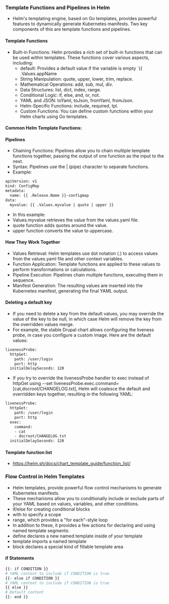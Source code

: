 ### Template Functions and Pipelines in Helm
* Helm's templating engine, based on Go templates, provides powerful features to dynamically generate Kubernetes manifests. Two key components of this are template functions and pipelines.
#### Template Functions
* Built-in Functions: Helm provides a rich set of built-in functions that can be used within templates. These functions cover various aspects, including:
  * default:	Provides a default value if the variable is empty	`{{ .Values.appName
  * String Manipulation: quote, upper, lower, trim, replace. 
  * Mathematical Operations: add, sub, mul, div.
  * Data Structures: list, dict, index, range.
  * Conditional Logic: if, else, and, or, not.
  * YAML and JSON: toYaml, toJson, fromYaml, fromJson.
  * Helm-Specific Functions: include, required, tpl.
  * Custom Functions: You can define custom functions within your Helm charts using Go templates.
 
#### Common Helm Template Functions:


#### Pipelines
* Chaining Functions: Pipelines allow you to chain multiple template functions together, passing the output of one function as the input to the next.
* Syntax: Pipelines use the | (pipe) character to separate functions.
* Example:
```bash
apiVersion: v1
kind: ConfigMap
metadata:
  name: {{ .Release.Name }}-configmap
data:
  myvalue: {{ .Values.myvalue | quote | upper }}
```
* In this example:
 * Values.myvalue retrieves the value from the values.yaml file.
 * quote function adds quotes around the value.
 * upper function converts the value to uppercase.
#### How They Work Together
* Values Retrieval: Helm templates use dot notation (.) to access values from the values.yaml file and other context variables.
* Function Application: Template functions are applied to these values to perform transformations or calculations.
* Pipeline Execution: Pipelines chain multiple functions, executing them in sequence.
* Manifest Generation: The resulting values are inserted into the Kubernetes manifest, generating the final YAML output.

#### Deleting a default key
* If you need to delete a key from the default values, you may override the value of the key to be null, in which case Helm will remove the key from the overridden values merge.
* For example, the stable Drupal chart allows configuring the liveness probe, in case you configure a custom image. Here are the default values:
```bash
livenessProbe:
  httpGet:
    path: /user/login
    port: http
  initialDelaySeconds: 120
```
* If you try to override the livenessProbe handler to exec instead of httpGet using --set livenessProbe.exec.command=[cat,docroot/CHANGELOG.txt], Helm will coalesce the default and overridden keys together, resulting in the following YAML:
```bash
livenessProbe:
  httpGet:
    path: /user/login
    port: http
  exec:
    command:
    - cat
    - docroot/CHANGELOG.txt
  initialDelaySeconds: 120
```
#### Template function list
* https://helm.sh/docs/chart_template_guide/function_list/

### Flow Control in Helm Templates
* Helm templates, provide powerful flow control mechanisms to generate Kubernetes manifests.
* These mechanisms allow you to conditionally include or exclude parts of your YAML based on values, variables, and other conditions.
 * if/else for creating conditional blocks
 * with to specify a scope
 * range, which provides a "for each"-style loop
* In addition to these, it provides a few actions for declaring and using named template segments:
 * define declares a new named template inside of your template
 * template imports a named template
 * block declares a special kind of fillable template area

#### if Statements
```bash
{{- if CONDITION }}
# YAML content to include if CONDITION is true
{{- else if CONDITION }}
# YAML content to include if CONDITION is true
{{ else }}
# Default content
{{- end }}
```

 

